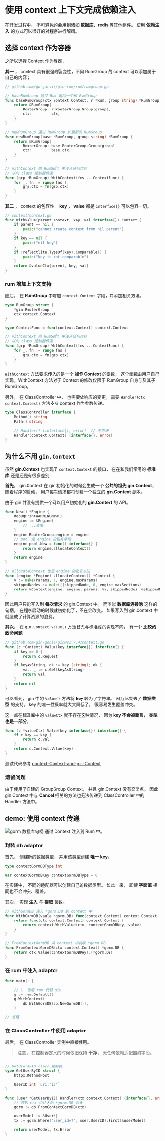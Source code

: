 # 使用 context 上下文完成依赖注入

在开发过程中， 不可避免的会用到诸如 **数据库、redis** 等其他组件。 使用 **依赖注入** 的方式可以很好的对程序进行解耦。

## 选择 context 作为容器


之所以选择 Context 作为容器， 

**其一** ， context 具有很强的裂变性，不同 RumGroup 的 context 可以添加属于自己的内容； 

```go
// github.com/go-jarvis/gin-rum/rum/rumgroup.go

// baseRumGroup 通过 Rum 返回一个根 RumGroup
func baseRumGroup(ctx context.Context, r *Rum, group string) *RumGroup {
	return &RumGroup{
		RouterGroup: r.RouterGroup.Group(group),
		ctx:         ctx,
	}
}

// newRumGroup 通过 RumGroup 扩展新的 RumGroup
func newRumGroup(base *RumGroup, group string) *RumGroup {
	return &RumGroup{
		RouterGroup: base.RouterGroup.Group(group),
		ctx:         base.ctx,
	}
}

// WithContext 向 RumGoft 中注入任何内容
// 以向 class 控制器传递
func (grp *RumGroup) WithContext(fns ...ContextFunc) {
	for _, fn := range fns {
		grp.ctx = fn(grp.ctx)
	}
}
```

**其二** ， context 的包容性， **key ， value** 都是 `interface{}` 可以包容一切。

```go
// context/context.go
func WithValue(parent Context, key, val interface{}) Context {
	if parent == nil {
		panic("cannot create context from nil parent")
	}
	if key == nil {
		panic("nil key")
	}
	if !reflectlite.TypeOf(key).Comparable() {
		panic("key is not comparable")
	}
	return &valueCtx{parent, key, val}
}
```

### rum 增加上下文支持

随后， 在 **RumGroup** 中增加 `context.Context` 字段，并添加相关方法。

```go
type RumGroup struct {
	*gin.RouterGroup
	ctx context.Context
}

type ContextFunc = func(context.Context) context.Context

// WithContext 向 RumGoft 中注入任何内容
// 以向 class 控制器传递
func (grp *RumGroup) WithContext(fns ...ContextFunc) {
	for _, fn := range fns {
		grp.ctx = fn(grp.ctx)
	}
}
```

`WithContext` 方法要求传入的是一个 **操作 Context** 的函数， 这个函数由用户自己实现。WithContext 方法对于 Context 的修改仅限于 RumGroup 自身与及其子 RumGroup。

另外， 在 ClassController 中， 也需要做响应的变更， 需要 `Handler(ctx context.Context)` 方法支持 context 作为参数传递。

```go
type ClassController interface {
	Method() string
	Path() string

	// Handler() (interface{}, error)  // 老方法
	Handler(context.Context) (interface{}, error)
}
```


## 为什么不用 `gin.Context`

虽然 **gin.Context** 也实现了 `context.Context` 的接口， 在在和我们常用的 **标准库** 还是还是有很多差别

**首先**， gin.Context 在 gin 初始化的时候会生成一个 **公共的祖先 gin.Context**， 随着程序的启动， 用户每次请求都将创建一个独立的 **gin.Context** 副本。 

由于 gin 并没有提供一个可以用户初始化的 **gin.Context** 的 API。

```go
func New() *Engine {
	debugPrintWARNINGNew()
	engine := &Engine{
		// ...省略
	}
	engine.RouterGroup.engine = engine
	// pool 是 engine 的私有字段
	engine.pool.New = func() interface{} {
		return engine.allocateContext()
	}
	return engine
}

// allocateContext 也是 engine 的私有方法
func (engine *Engine) allocateContext() *Context {
	v := make(Params, 0, engine.maxParams)
	skippedNodes := make([]skippedNode, 0, engine.maxSections)
	return &Context{engine: engine, params: &v, skippedNodes: &skippedNodes}
}
```

因此用户只能写入到 **每次请求** 的 gin.Context 中。
而类似 **数据库连接池** 这样的句柄， 在程序启动的时候就初始化了，不在会改变。 如果写入到 gin.Context 中就造成了计算资源的浪费。


**其次**， 在 `gin.Context.Value()` 方法首先与标准库的实现不同， 有一个 **比较的致命问题**

```go
// github.com/gin-gonic/gin@v1.7.4/context.go
func (c *Context) Value(key interface{}) interface{} {
	if key == 0 {
		return c.Request
	}
	if keyAsString, ok := key.(string); ok {
		val, _ := c.Get(keyAsString)
		return val
	}
	return nil
}
```

可以看到， gin 中的 `Value()` 方法将 **key** 转为了字符串。 因为此失去了 **数据类型** 的支持， key 的唯一性概率就大大降低了， 很容易发生覆盖冲突。

这一点在标准库中的 `valueCtx` 就不存在这种情况， 因为 **key 不会被断言， 类型也是一部分**。

```go
func (c *valueCtx) Value(key interface{}) interface{} {
	if c.key == key {
		return c.val
	}
	return c.Context.Value(key)
}
```

测试代码参考 [context-Context-and-gin-Context](https://github.com/tangx-labs/context-Context-and-gin-Context)


### 遗留问题

由于使用了自建的 GroupGroup Context， 并且 gin.Context 没有交叉点。 因此 gin.Context 中与 **Cancel** 相关的方法也无法传递到 ClassController 中的 Handler 方法中。


## demo: 使用 context 传递

![gorm 数据库句柄](/cmd/demo/adaptors/db/gorm.go) 通过 Context 注入到 Rum 中。


### 封装 db adaptor

首先， 创建新的数据类型， 并用该类型创建 **唯一 key**。 

```go
type contextGormDBType int

var contextGormDBKey contextGormDBType = 0

```

在实践中， 不同的适配器可以创建自己的数据类型。 如此一来， 即使 **字面值** 相同也不会冲突、覆盖。

其次， 实现 **注入** 与 **提取** 函数。

```go
// WithGormDB 注入 *gorm.DB 到 context 中
func WithGormDB(vaule *gorm.DB) func(context.Context) context.Context {
	return func(ctx context.Context) context.Context {
		return context.WithValue(ctx, contextGormDBKey, value)
	}
}

// FromContextGormDB 从 context 中提取 *gorm.DB
func FromContextGormDB(ctx context.Context) *gorm.DB {
	return ctx.Value(contextGormDBKey).(*gorm.DB)
}
```

### 在 rum 中注入 adaptor

```go
func main() {

	// 1. 使用 rum 代替 gin
	g := rum.Default()
	g.WithContext(
		db.WithGormDB(db.NewGormDB()),
	)

// 省略
```

### 在 ClassController 中使用 adaptor

最后， 在 ClassController 实例中直接使用。 

> 注意， 在控制器定义的时候依旧保持 **干净**， 无任何依赖适配器的字段。

```go

// GetUserByID class 控制器
type GetUserByID struct {
	httpx.MethodPost

	UserID int `uri:"id"`
}

func (user *GetUserByID) Handler(ctx context.Context) (interface{}, error) {
	// 获取 ctx 中注入的 *gorm.DB 对象
	gorm := db.FromContextGormDB(ctx)

	userModel := &User{}
	tx := gorm.Where("user_id=?", user.UserID).First(&userModel)

	return userModel, tx.Error
}
```
